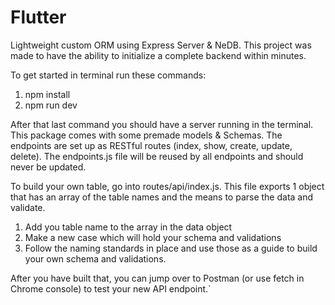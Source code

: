 # Flutter

Lightweight custom ORM using Express Server & NeDB. This project was made to have the ability to initialize a complete backend within minutes.

To get started in terminal run these commands:

1) npm install
2) npm run dev

After that last command you should have a server running in the terminal. This package comes with some premade models & Schemas. The endpoints are set up as RESTful routes (index, show, create, update, delete). The endpoints.js file will be reused by all endpoints and should never be updated. 

To build your own table, go into routes/api/index.js. This file exports 1 object that has an array of the table names and the means to parse the data and validate. 

1) Add you table name to the array in the data object
2) Make a new case which will hold your schema and validations
3) Follow the naming standards in place and use those as a guide to build your own schema and validations.

After you have built that, you can jump over to Postman (or use fetch in Chrome console) to test your new API endpoint.`